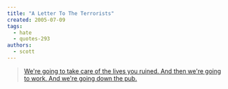```yaml
---
title: "A Letter To The Terrorists"
created: 2005-07-09
tags: 
  - hate
  - quotes-293
authors: 
  - scott
---
```


> [We're going to take care of the lives you ruined. And then we're going to work. And we're going down the pub.](http://www.lnreview.co.uk/news/005167.php)
